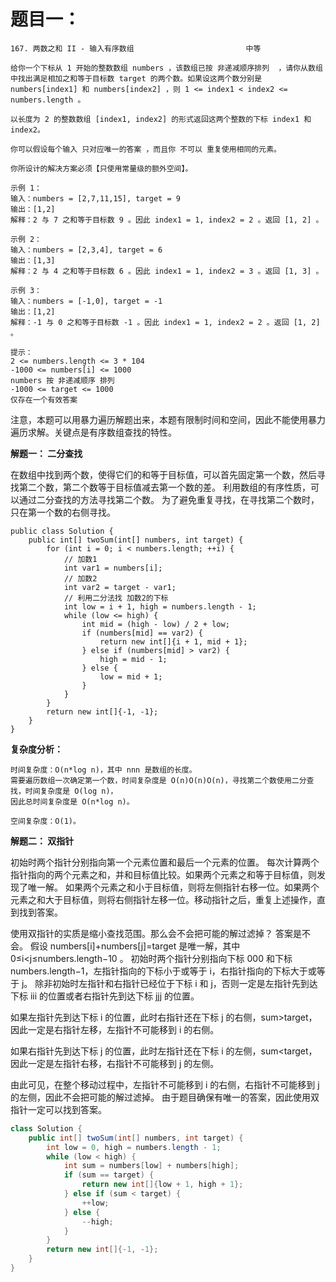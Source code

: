 # 题目一：
```text
167. 两数之和 II - 输入有序数组                         中等

给你一个下标从 1 开始的整数数组 numbers ，该数组已按 非递减顺序排列  ，请你从数组中找出满足相加之和等于目标数 target 的两个数。如果设这两个数分别是 numbers[index1] 和 numbers[index2] ，则 1 <= index1 < index2 <= numbers.length 。

以长度为 2 的整数数组 [index1, index2] 的形式返回这两个整数的下标 index1 和 index2。

你可以假设每个输入 只对应唯一的答案 ，而且你 不可以 重复使用相同的元素。

你所设计的解决方案必须【只使用常量级的额外空间】。

示例 1：
输入：numbers = [2,7,11,15], target = 9
输出：[1,2]
解释：2 与 7 之和等于目标数 9 。因此 index1 = 1, index2 = 2 。返回 [1, 2] 。

示例 2：
输入：numbers = [2,3,4], target = 6
输出：[1,3]
解释：2 与 4 之和等于目标数 6 。因此 index1 = 1, index2 = 3 。返回 [1, 3] 。

示例 3：
输入：numbers = [-1,0], target = -1
输出：[1,2]
解释：-1 与 0 之和等于目标数 -1 。因此 index1 = 1, index2 = 2 。返回 [1, 2] 。

提示：
2 <= numbers.length <= 3 * 104
-1000 <= numbers[i] <= 1000
numbers 按 非递减顺序 排列
-1000 <= target <= 1000
仅存在一个有效答案
```

注意，本题可以用暴力遍历解题出来，本题有限制时间和空间，因此不能使用暴力遍历求解。关键点是有序数组查找的特性。

**解题一： 二分查找**

在数组中找到两个数，使得它们的和等于目标值，可以首先固定第一个数，然后寻找第二个数，第二个数等于目标值减去第一个数的差。
利用数组的有序性质，可以通过二分查找的方法寻找第二个数。
为了避免重复寻找，在寻找第二个数时，只在第一个数的右侧寻找。
```text
public class Solution {
    public int[] twoSum(int[] numbers, int target) {
        for (int i = 0; i < numbers.length; ++i) {
            // 加数1
            int var1 = numbers[i];
            // 加数2
            int var2 = target - var1;
            // 利用二分法找 加数2的下标
            int low = i + 1, high = numbers.length - 1;
            while (low <= high) {
                int mid = (high - low) / 2 + low;
                if (numbers[mid] == var2) {
                    return new int[]{i + 1, mid + 1};
                } else if (numbers[mid] > var2) {
                    high = mid - 1;
                } else {
                    low = mid + 1;
                }
            }
        }
        return new int[]{-1, -1};
    }
}
```
**复杂度分析：**
```text
时间复杂度：O(n*log n)，其中 nnn 是数组的长度。
需要遍历数组一次确定第一个数，时间复杂度是 O(n)O(n)O(n)，寻找第二个数使用二分查找，时间复杂度是 O(log n)，
因此总时间复杂度是 O(n*log n)。

空间复杂度：O(1)。
```

**解题二： 双指针**

初始时两个指针分别指向第一个元素位置和最后一个元素的位置。
每次计算两个指针指向的两个元素之和，并和目标值比较。如果两个元素之和等于目标值，则发现了唯一解。
如果两个元素之和小于目标值，则将左侧指针右移一位。如果两个元素之和大于目标值，则将右侧指针左移一位。移动指针之后，重复上述操作，直到找到答案。

使用双指针的实质是缩小查找范围。那么会不会把可能的解过滤掉？
答案是不会。
假设 numbers[i]+numbers[j]=target 是唯一解，其中 0≤i<j≤numbers.length−10 。
初始时两个指针分别指向下标 000 和下标 numbers.length−1，左指针指向的下标小于或等于 i，右指针指向的下标大于或等于 j。
除非初始时左指针和右指针已经位于下标 i 和 j，否则一定是左指针先到达下标 iii 的位置或者右指针先到达下标 jjj 的位置。

如果左指针先到达下标 i 的位置，此时右指针还在下标 j 的右侧，sum>target，因此一定是右指针左移，左指针不可能移到 i 的右侧。

如果右指针先到达下标 j 的位置，此时左指针还在下标 i 的左侧，sum<target，因此一定是左指针右移，右指针不可能移到 j 的左侧。

由此可见，在整个移动过程中，左指针不可能移到 i 的右侧，右指针不可能移到 j 的左侧，因此不会把可能的解过滤掉。
由于题目确保有唯一的答案，因此使用双指针一定可以找到答案。

```java
class Solution {
    public int[] twoSum(int[] numbers, int target) {
        int low = 0, high = numbers.length - 1;
        while (low < high) {
            int sum = numbers[low] + numbers[high];
            if (sum == target) {
                return new int[]{low + 1, high + 1};
            } else if (sum < target) {
                ++low;
            } else {
                --high;
            }
        }
        return new int[]{-1, -1};
    }
}
```